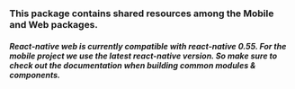 ### This package contains shared resources among the Mobile and Web packages.

##### React-native web is currently compatible with react-native 0.55. For the mobile project we use the latest react-native version. So make sure to check out the documentation when building common modules & components.